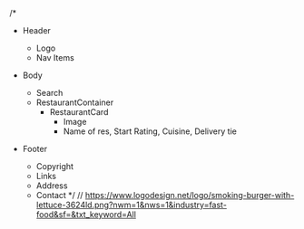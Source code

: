 /*
* Header
    - Logo
    - Nav Items

* Body
    - Search
    - RestaurantContainer
        - RestaurantCard
            - Image
            - Name of res, Start Rating, Cuisine, Delivery tie

* Footer
    - Copyright
    - Links
    - Address
    - Contact
*/
// https://www.logodesign.net/logo/smoking-burger-with-lettuce-3624ld.png?nwm=1&nws=1&industry=fast-food&sf=&txt_keyword=All
